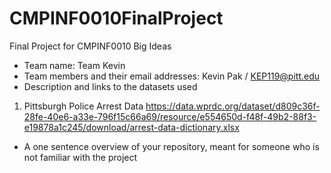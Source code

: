 # CMPINF0010FinalProject
Final Project for CMPINF0010 Big Ideas


- Team name: Team Kevin
- Team members and their email addresses: Kevin Pak / KEP119@pitt.edu
- Description and links to the datasets used
1. Pittsburgh Police Arrest Data 
https://data.wprdc.org/dataset/d809c36f-28fe-40e6-a33e-796f15c66a69/resource/e554650d-f48f-49b2-88f3-e19878a1c245/download/arrest-data-dictionary.xlsx
- A one sentence overview of your repository, meant for someone who is not familiar with the project
